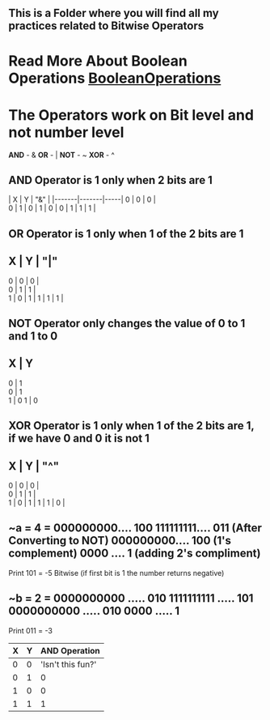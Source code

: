 ## This is a Folder where you will find all my practices related to Bitwise Operators
# Read More About **Boolean Operations** [BooleanOperations](https://cplusplus.com/doc/boolean/)



# The Operators work on Bit level and not number level

**AND**     - &
**OR**      - |
**NOT**     - ~
**XOR**     - ^

AND Operator is 1 only when 2 bits are 1
----------------------------------------

 |   X   |   Y   |  "&"
 |
 |-------|-------|-----|
   0    |   0   |   0  |   
   0    |   1   |   0  |
   1    |   0   |   0  |
   1    |   1   |   1  |


OR Operator is 1 only when 1 of the 2 bits are 1
-------------------------------------------------



X   |    Y   |    "|"
------------------------
0    |   0   |   0  |   
0    |   1   |   1  |                                                               
1    |   0   |   1  |
1    |   1   |   1  |

NOT Operator only changes the value of 0 to 1 and 1 to 0
---------------------------------------------------------

 X   |   Y
------------------------
0    |   1   
0    |   1                                                              
1    |   0
1    |   0

XOR Operator is 1 only when 1 of the 2 bits are 1, if we have 0 and 0  it is not 1
-------------------------------------------------

X   |    Y   |    "^"
------------------------
0    |   0   |   0  |   
0    |   1   |   1  |                                                               
1    |   0   |   1  |
1    |   1   |   0  |

~a = 4 = 000000000.... 100
         111111111.... 011  (After Converting to NOT)
         000000000.... 100  (1's complement)
         0000     ....   1  (adding 2's compliment)
---------------------------------------------------------
Print                  101 = -5 Bitwise (if first bit is 1 the number returns negative)

~b = 2 = 0000000000 ..... 010
         1111111111 ..... 101
         0000000000 ..... 010
         0000       .....   1
-----------------------------------------------------------
Print                     011 = -3



|        X        | Y                         |AND Operation                        |
|-----------------|---------------------------|-------------------------------------|
|0|0          |'Isn't this fun?'            |0
|0            |1                            |0                                      |
|1            |0                            |0                                      |
|1            |1                            |1                                      |